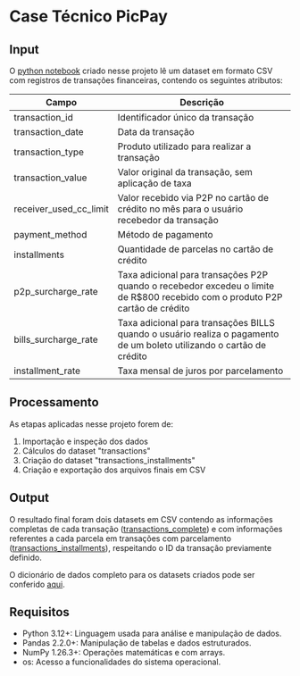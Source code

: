 # Case Técnico PicPay

## Input
O [python notebook](manipulacao-de-dados.ipynb) criado nesse projeto lê um dataset em formato CSV com registros de transações financeiras, contendo os seguintes atributos:

| Campo                   | Descrição                                                                                                            |
|-------------------------|----------------------------------------------------------------------------------------------------------------------|
| transaction_id          | Identificador único da transação                                                                                   |
| transaction_date        | Data da transação                                                                                                   |
| transaction_type        | Produto utilizado para realizar a transação                                                                         |
| transaction_value       | Valor original da transação, sem aplicação de taxa                                                                  |
| receiver_used_cc_limit  | Valor recebido via P2P no cartão de crédito no mês para o usuário recebedor da transação                           |
| payment_method          | Método de pagamento                                                                                                 |
| installments            | Quantidade de parcelas no cartão de crédito                                                                         |
| p2p_surcharge_rate      | Taxa adicional para transações P2P quando o recebedor excedeu o limite de R$800 recebido com o produto P2P cartão de crédito |
| bills_surcharge_rate    | Taxa adicional para transações BILLS quando o usuário realiza o pagamento de um boleto utilizando o cartão de crédito |
| installment_rate        | Taxa mensal de juros por parcelamento                                                                               |

## Processamento
As etapas aplicadas nesse projeto forem de:
1. Importação e inspeção dos dados
2. Cálculos do dataset "transactions"
3. Criação do dataset "transactions_installments"
4. Criação e exportação dos arquivos finais em CSV

## Output
O resultado final foram dois datasets em CSV contendo as informações completas de cada transação ([transactions_complete](transactions_complete.csv)) e com informações referentes a cada parcela em transações com parcelamento ([transactions_installments](transactions_installments.csv)), respeitando o ID da transação previamente definido.

O dicionário de dados completo para os datasets criados pode ser conferido [aqui](material_de_apoio/Dicionario.xlsx).

## Requisitos
- Python 3.12+: Linguagem usada para análise e manipulação de dados.
- Pandas 2.2.0+: Manipulação de tabelas e dados estruturados.
- NumPy 1.26.3+: Operações matemáticas e com arrays.
- os: Acesso a funcionalidades do sistema operacional.
